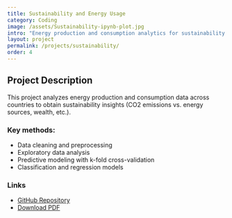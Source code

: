 ```yaml
---
title: Sustainability and Energy Usage
category: Coding
image: /assets/Sustainability-ipynb-plot.jpg
intro: "Energy production and consumption analytics for sustainability insights."
layout: project
permalink: /projects/sustainability/
order: 4
---
```

## Project Description

This project analyzes energy production and consumption data across countries to obtain sustainability insights (CO2 emissions vs. energy sources, wealth, etc.).

### Key methods:
- Data cleaning and preprocessing
- Exploratory data analysis
- Predictive modeling with k-fold cross-validation
- Classification and regression models

### Links
- [GitHub Repository](https://github.com/siegelhannah/Energy-Use-Sustainability)
- [Download PDF](../assets/sustainabilityplot.pdf)
